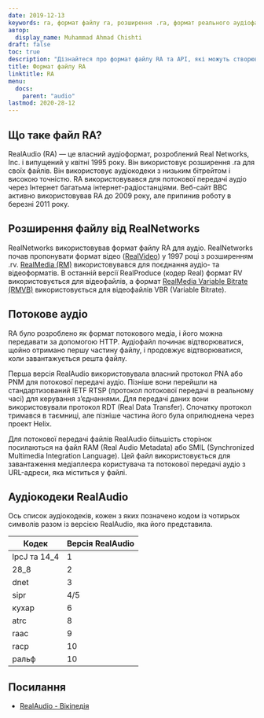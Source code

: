 ```yaml
---
date: 2019-12-13
keywords: ra, формат файлу ra, розширення .ra, формат реального аудіофайлу, аудіоформат ra, формат файлу RealAudio
автор:
  display_name: Muhammad Ahmad Chishti
draft: false
toc: true
description: "Дізнайтеся про формат файлу RA та API, які можуть створювати та відкривати файли RA."
title: Формат файлу RA
linktitle: RA
menu:
  docs:
    parent: "audio"
lastmod: 2020-28-12
---
```


## Що таке файл RA?

RealAudio (RA) — це власний аудіоформат, розроблений Real Networks, Inc. і випущений у квітні 1995 року. Він використовує розширення .ra для своїх файлів. Він використовує аудіокодеки з низьким бітрейтом і високою точністю. RA використовувався для потокової передачі аудіо через Інтернет багатьма інтернет-радіостанціями. Веб-сайт BBC активно використовував RA до 2009 року, але припинив роботу в березні 2011 року.

## Розширення файлу від RealNetworks ##

RealNetworks використовував формат файлу RA для аудіо. RealNetworks почав пропонувати формат відео ([RealVideo](/uk/video/rv/)) у 1997 році з розширенням .rv. [RealMedia (RM)](/uk/video/rm/) використовувався для поєднання аудіо- та відеоформатів. В останній версії RealProduce (кодер Real) формат RV використовується для відеофайлів, а формат [RealMedia Variable Bitrate (RMVB)](/uk/video/rmvb/) використовується для відеофайлів VBR (Variable Bitrate).

## Потокове аудіо ##

RA було розроблено як формат потокового медіа, і його можна передавати за допомогою HTTP. Аудіофайл починає відтворюватися, щойно отримано першу частину файлу, і продовжує відтворюватися, коли завантажується решта файлу.

Перша версія RealAudio використовувала власний протокол PNA або PNM для потокової передачі аудіо. Пізніше вони перейшли на стандартизований IETF RTSP (протокол потокової передачі в реальному часі) для керування з’єднаннями. Для передачі даних вони використовували протокол RDT (Real Data Transfer). Спочатку протокол тримався в таємниці, але пізніше частина його була оприлюднена через проект Helix.

Для потокової передачі файлів RealAudio більшість сторінок посилаються на файл RAM (Real Audio Metadata) або SMIL (Synchronized Multimedia Integration Language). Цей файл використовується для завантаження медіаплеєра користувача та потокової передачі аудіо з URL-адреси, яка міститься у файлі.

## Аудіокодеки RealAudio ##

Ось список аудіокодеків, кожен з яких позначено кодом із чотирьох символів разом із версією RealAudio, яка його представила.

|Кодек|Версія RealAudio|
|---|---|
|lpcJ та 14_4|1|
|28_8|2|
|dnet|3|
|sipr|4/5|
|кухар|6|
|atrc|8|
|raac|9|
|racp|10|
|ральф|10|

## Посилання ##

- [RealAudio - Вікіпедія](https://en.wikipedia.org/wiki/RealAudio)

